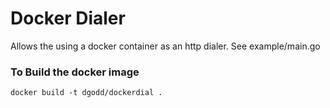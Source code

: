 # Docker Dialer

Allows the using a docker container as an http dialer. See example/main.go


### To Build the docker image
```
docker build -t dgodd/dockerdial .
```
